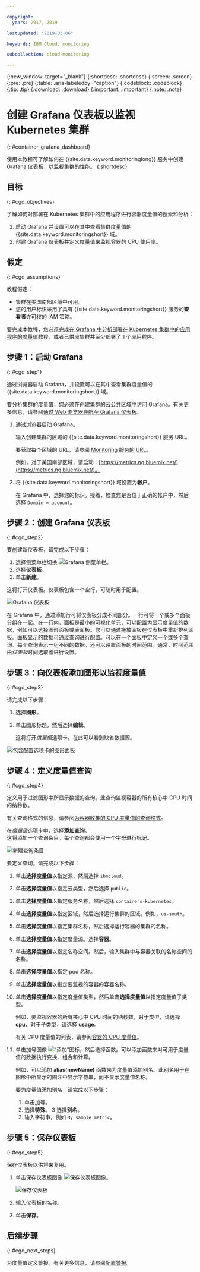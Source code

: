 ```yaml
---

copyright:
  years: 2017, 2019

lastupdated: "2019-03-06"

keywords: IBM Cloud, monitoring

subcollection: cloud-monitoring

---
```


{:new_window: target="_blank"}
{:shortdesc: .shortdesc}
{:screen: .screen}
{:pre: .pre}
{:table: .aria-labeledby="caption"}
{:codeblock: .codeblock}
{:tip: .tip}
{:download: .download}
{:important: .important}
{:note: .note}


# 创建 Grafana 仪表板以监视 Kubernetes 集群
{: #container_grafana_dashboard}


使用本教程可了解如何在 {{site.data.keyword.monitoringlong}} 服务中创建 Grafana 仪表板，以监视集群的性能。
{:shortdesc}


## 目标
{: #cgd_objectives}

了解如何对部署在 Kubernetes 集群中的应用程序进行容器度量值的搜索和分析：

1. 启动 Grafana 并设置可以在其中查看集群度量值的 {{site.data.keyword.monitoringshort}} 域。
2. 创建 Grafana 仪表板并定义度量值来监视容器的 CPU 使用率。


## 假定
{: #cgd_assumptions}

教程假定：

* 集群在美国南部区域中可用。 
* 您的用户标识采用了具有 {{site.data.keyword.monitoringshort}} 服务的**查看者**许可权的 IAM 策略。

要完成本教程，您必须完成[在 Grafana 中分析部署在 Kubernetes 集群中的应用程序的度量值](/docs/services/cloud-monitoring/tutorials?topic=cloud-monitoring-container_service_metrics#container_service_metrics)教程，或者已供应集群并至少部署了 1 个应用程序。



## 步骤 1：启动 Grafana
{: #cgd_step1}

通过浏览器启动 Grafana，并设置可以在其中查看集群度量值的 {{site.data.keyword.monitoringshort}} 域。

要分析集群的度量值，您必须在创建集群的云公共区域中访问 Grafana。有关更多信息，请参阅[通过 Web 浏览器导航至 Grafana 仪表板](/docs/services/cloud-monitoring/grafana?topic=cloud-monitoring-navigating_grafana#launch_grafana_from_browser)。

1. 通过浏览器启动 Grafana。 

    输入创建集群的区域的 {{site.data.keyword.monitoringshort}} 服务 URL。 
    
    要获取每个区域的 URL，请参阅 [Monitoring 服务的 URL](/docs/services/cloud-monitoring?topic=cloud-monitoring-monitoring_ov#region)。

    例如，对于美国南部区域，请启动：[https://metrics.ng.bluemix.net/](https://metrics.ng.bluemix.net/)。

2. 将 {{site.data.keyword.monitoringshort}} 域设置为**帐户**。

    在 Grafana 中，选择您的标识。接着，检查您是否位于正确的帐户中，然后选择 `Domain = account`。


## 步骤 2：创建 Grafana 仪表板
{: #cgd_step2}

要创建新仪表板，请完成以下步骤：

1. 选择侧菜单栏切换 ![Grafana 侧菜单栏](images/grafana_settings.gif "Grafana 侧菜单栏")。
2. 选择**仪表板**。
3. 单击**新建**。

这将打开仪表板。仪表板包含一个空行，可随时用于配置。

![Grafana 仪表板](images/grafana4_f1.gif "Grafana 仪表板")

在 Grafana 中，通过添加行可将仪表板分成不同部分。一行可将一个或多个面板分组在一起。在一行内，面板是最小的可视化单元，可以配置为显示度量值的数据，例如可以选择图形面板或表面板。您可以通过拖放面板在仪表板中重新排列面板。面板显示的数据可通过查询进行配置。可以在一个面板中定义一个或多个查询。每个查询表示一组不同的数据。还可以设置面板的时间范围。通常，时间范围由*仪表板*时间选取器进行设置。

## 步骤 3：向仪表板添加图形以监视度量值
{: #cgd_step3}

请完成以下步骤：

1. 选择**图形**。

2. 单击图形标题，然后选择**编辑**。

    这将打开*度量值*选项卡。在此可以看到缺省数据源。


![包含配置选项卡的图形面板](images/grafana4_f2.gif "包含配置选项卡的图形面板")


## 步骤 4：定义度量值查询
{: #cgd_step4}

定义用于过滤图形中所显示数据的查询。此查询监视容器的所有核心中 CPU 时间的纳秒数。

有关查询格式的信息，请参阅[为容器收集的 CPU 度量值的查询格式](/docs/services/cloud-monitoring/reference?topic=cloud-monitoring-metrics_format_containers#cpu_containers)。
 
在*度量值*选项卡中，选择**添加查询**。<br>这将添加一个查询条目。每个查询都会使用一个字母进行标记。 

![新建查询条目](images/grafana4_query_f1.gif "新建查询条目") 
	
要定义查询，请完成以下步骤：
        
1. 单击**选择度量值**以指定源，然后选择 `ibmcloud`。
    
2. 单击**选择度量值**以指定云类型，然后选择 `public`。
    
3. 单击**选择度量值**以指定服务名称，然后选择 `containers-kubernetes`。
	
4. 单击**选择度量值**以指定区域，然后选择运行集群的区域。例如，`us-south`。
    
5. 单击**选择度量值**以指定集群名称，然后选择运行容器的集群的名称。
		
6. 单击**选择度量值**以指定度量源。选择**容器**。
		
7. 单击**选择度量值**以指定名称空间。然后，输入集群中与容器关联的名称空间的名称。
		
8. 单击**选择度量值**以指定 pod 名称。
	
9. 单击**选择度量值**以指定要监视的容器的容器名称。
	
10. 单击**选择度量值**以指定度量值类型，然后单击**选择度量值**以指定度量值子类型。
	
    例如，要监视容器的所有核心中 CPU 时间的纳秒数，对于类型，请选择 **cpu**，对于子类型，请选择 **usage**。
		
	有关 CPU 度量值的列表，请参阅[容器的 CPU 度量值](/docs/services/cloud-monitoring/containers?topic=cloud-monitoring-monitoring_bmx_containers_ov#cpu_metrics_containers)。
    
11. 单击加号图像 ![“添加”图标](images/grafana_plus_image.gif "加号图像")，然后选择函数。可以添加函数来对可用于度量值的数据执行变换、组合和计算。

    例如，可以添加 **alias(newName)** 函数来为度量值添加别名。此别名用于在图形中所显示的图注中显示字符串，而不显示度量值名称。

    要为度量值添加别名，请完成以下步骤：

    1. 单击加号。
    2. 选择**特殊**。
        3 选择**别名**。
    4. 输入字符串，例如 `My sample metric`。

## 步骤 5：保存仪表板
{: #cgd_step5}

保存仪表板以供将来复用。

1. 单击保存仪表板图像 ![保存仪表板图像](images/grafana_save_image.gif "保存仪表板图像")。

    ![保存仪表板](images/grafana_save_dashboard.gif "保存仪表板")

2. 输入仪表板的名称。
3. 单击**保存**。



## 后续步骤
{: #cgd_next_steps}

为度量值定义警报。有关更多信息，请参阅[配置警报](/docs/services/cloud-monitoring?topic=cloud-monitoring-config_alerts_ov#config_alerts_ov)。
